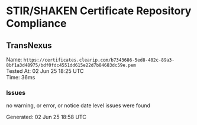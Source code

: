 # STIR/SHAKEN Certificate Repository Compliance

## TransNexus

Name: `https://certificates.clearip.com/b7343686-5ed8-402c-89a3-8bf1a3d48975/bdf0fdc4551dd615e22d7b84683dc59e.pem`\
Tested At: 02 Jun 25 18:25 UTC\
Time: 36ms

### Issues

no warning, or error, or notice date level issues were found

Generated: 02 Jun 25 18:58 UTC